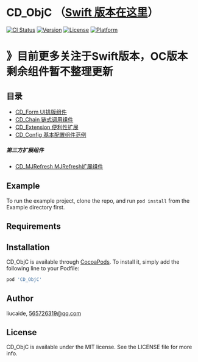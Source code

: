 # CD_ObjC （[Swift 版本在这里](https://github.com/liucaide/CD)）

[![CI Status](https://img.shields.io/travis/liucaide/CD_ObjC.svg?style=flat)](https://travis-ci.org/liucaide/CD_ObjC)
[![Version](https://img.shields.io/cocoapods/v/CD_ObjC.svg?style=flat)](https://cocoapods.org/pods/CD_ObjC)
[![License](https://img.shields.io/cocoapods/l/CD_ObjC.svg?style=flat)](https://cocoapods.org/pods/CD_ObjC)
[![Platform](https://img.shields.io/cocoapods/p/CD_ObjC.svg?style=flat)](https://cocoapods.org/pods/CD_ObjC)
# 》目前更多关注于Swift版本，OC版本剩余组件暂不整理更新
## 目录
- [CD_Form UI排版组件](https://github.com/liucaide/CD_ObjC/tree/master/CD_ObjC/CD_Form)
- [CD_Chain 链式调用组件](https://github.com/liucaide/CD_ObjC/tree/master/CD_ObjC/CD_Chain)
- [CD_Extension 便利性扩展](https://github.com/liucaide/CD_ObjC/tree/master/CD_ObjC/CD_Extension)
- [CD_Config 基本配置组件范例](https://github.com/liucaide/CD_ObjC/tree/master/CD_ObjC/CD_Config)

##### 第三方扩展组件
- [CD_MJRefresh MJRefresh扩展组件](https://github.com/liucaide/CD_ObjC/tree/master/CD_ObjC/CD_MJRefresh)


## Example

To run the example project, clone the repo, and run `pod install` from the Example directory first.

## Requirements

## Installation

CD_ObjC is available through [CocoaPods](https://cocoapods.org). To install
it, simply add the following line to your Podfile:

```ruby
pod 'CD_ObjC'
```

## Author

liucaide, 565726319@qq.com

## License

CD_ObjC is available under the MIT license. See the LICENSE file for more info.
